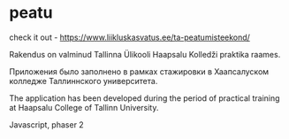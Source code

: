 # peatu
check it out - https://www.liikluskasvatus.ee/ta-peatumisteekond/

Rakendus on valminud Tallinna Ülikooli Haapsalu Kolledži praktika raames.

Приложения было заполнено в рамках стажировки в Хаапсалуском колледже Таллиннского университета.

The application has been developed during the period of practical training at Haapsalu College of Tallinn University.

Javascript, phaser 2
